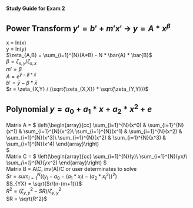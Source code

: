 #### Study Guide for Exam 2

## Power Transform $y' = b' + m'x'$ -> $y = A * x ^{\beta}$ 
x = ln(x)  
y = ln(y)  
$\zeta_{A,B} = \sum_{i=1}^{N}(A*B) - N * \bar{A} * \bar{B}$  
$\beta = \zeta_{x,y} / \zeta_{x,x}$  
$m' = \beta$  
$A = e^{\bar{y} - \beta * \bar{x}}$  
$b' = \bar{y} - \beta * \bar{x}$  
$r = \zeta_{X,Y} / (\sqrt{\zeta_{X,X}} * \sqrt{\zeta_{Y,Y}})$  
## Polynomial $y = a_0 + a_1 * x + a_2 * x^2 + e$
Matrix A = 
$
\left(\begin{array}{cc} 
\sum_{i=1}^{N}(x^0) & \sum_{i=1}^{N}(x^1) & \sum_{i=1}^{N}(x^2)\\
\sum_{i=1}^{N}(x^1) & \sum_{i=1}^{N}(x^2) & \sum_{i=1}^{N}(x^3)\\
\sum_{i=1}^{N}(x^2) & \sum_{i=1}^{N}(x^3) & \sum_{i=1}^{N}(x^4)
\end{array}\right)  
$  
Matrix C =
$
\left(\begin{array}{cc} 
\sum_{i=1}^{N}(y)\\
\sum_{i=1}^{N}(y*x)\\
\sum_{i=1}^{N}(y*x^2)
\end{array}\right)
$  
Matrix B = A\C, inv(A)/C or user determinates to solve  
$Sr = sum_{i=1}^{N}((y_i - a_0 - (a_1 * x_i) - (a_2 * x_i^2))^2)$  
$S_{YX} = \sqrt{Sr/(n-(m+1))}$  
$R^2 =(\zeta_{y,y}^2 - SR)/\zeta_{y,y}^2$  
$R = \sqrt{R^2}$
